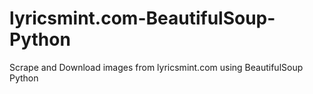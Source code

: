 # lyricsmint.com-BeautifulSoup-Python
Scrape and Download images from lyricsmint.com using BeautifulSoup Python
